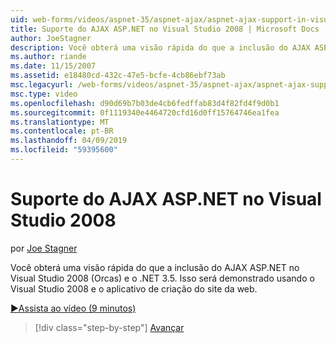 ```yaml
---
uid: web-forms/videos/aspnet-35/aspnet-ajax/aspnet-ajax-support-in-visual-studio-2008
title: Suporte do AJAX ASP.NET no Visual Studio 2008 | Microsoft Docs
author: JoeStagner
description: Você obterá uma visão rápida do que a inclusão do AJAX ASP.NET no Visual Studio 2008 (Orcas) e o .NET 3.5. Isso será demonstrado por meio do Visual Studio...
ms.author: riande
ms.date: 11/15/2007
ms.assetid: e18480cd-432c-47e5-bcfe-4cb86ebf73ab
msc.legacyurl: /web-forms/videos/aspnet-35/aspnet-ajax/aspnet-ajax-support-in-visual-studio-2008
msc.type: video
ms.openlocfilehash: d90d69b7b03de4cb6fedffab83d4f82fd4f9d0b1
ms.sourcegitcommit: 0f1119340e4464720cfd16d0ff15764746ea1fea
ms.translationtype: MT
ms.contentlocale: pt-BR
ms.lasthandoff: 04/09/2019
ms.locfileid: "59395600"
---
```

# <a name="aspnet-ajax-support-in-visual-studio-2008"></a>Suporte do AJAX ASP.NET no Visual Studio 2008

por [Joe Stagner](https://github.com/JoeStagner)

Você obterá uma visão rápida do que a inclusão do AJAX ASP.NET no Visual Studio 2008 (Orcas) e o .NET 3.5. Isso será demonstrado usando o Visual Studio 2008 e o aplicativo de criação do site da web.

[&#9654;Assista ao vídeo (9 minutos)](https://channel9.msdn.com/Blogs/ASP-NET-Site-Videos/aspnet-ajax-support-in-visual-studio-2008)

> [!div class="step-by-step"]
> [Avançar](adding-ajax-functionality-to-an-existing-aspnet-page.md)
